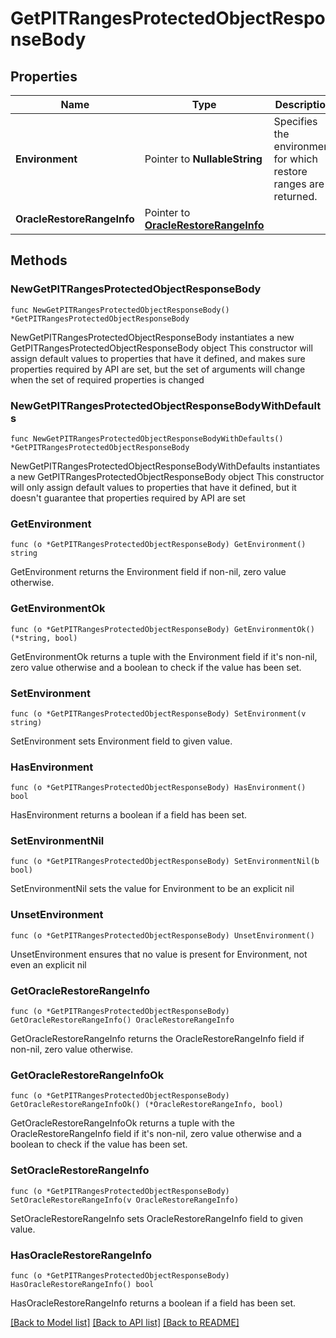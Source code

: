 # GetPITRangesProtectedObjectResponseBody

## Properties

Name | Type | Description | Notes
------------ | ------------- | ------------- | -------------
**Environment** | Pointer to **NullableString** | Specifies the environment for which restore ranges are returned. | [optional] 
**OracleRestoreRangeInfo** | Pointer to [**OracleRestoreRangeInfo**](OracleRestoreRangeInfo.md) |  | [optional] 

## Methods

### NewGetPITRangesProtectedObjectResponseBody

`func NewGetPITRangesProtectedObjectResponseBody() *GetPITRangesProtectedObjectResponseBody`

NewGetPITRangesProtectedObjectResponseBody instantiates a new GetPITRangesProtectedObjectResponseBody object
This constructor will assign default values to properties that have it defined,
and makes sure properties required by API are set, but the set of arguments
will change when the set of required properties is changed

### NewGetPITRangesProtectedObjectResponseBodyWithDefaults

`func NewGetPITRangesProtectedObjectResponseBodyWithDefaults() *GetPITRangesProtectedObjectResponseBody`

NewGetPITRangesProtectedObjectResponseBodyWithDefaults instantiates a new GetPITRangesProtectedObjectResponseBody object
This constructor will only assign default values to properties that have it defined,
but it doesn't guarantee that properties required by API are set

### GetEnvironment

`func (o *GetPITRangesProtectedObjectResponseBody) GetEnvironment() string`

GetEnvironment returns the Environment field if non-nil, zero value otherwise.

### GetEnvironmentOk

`func (o *GetPITRangesProtectedObjectResponseBody) GetEnvironmentOk() (*string, bool)`

GetEnvironmentOk returns a tuple with the Environment field if it's non-nil, zero value otherwise
and a boolean to check if the value has been set.

### SetEnvironment

`func (o *GetPITRangesProtectedObjectResponseBody) SetEnvironment(v string)`

SetEnvironment sets Environment field to given value.

### HasEnvironment

`func (o *GetPITRangesProtectedObjectResponseBody) HasEnvironment() bool`

HasEnvironment returns a boolean if a field has been set.

### SetEnvironmentNil

`func (o *GetPITRangesProtectedObjectResponseBody) SetEnvironmentNil(b bool)`

 SetEnvironmentNil sets the value for Environment to be an explicit nil

### UnsetEnvironment
`func (o *GetPITRangesProtectedObjectResponseBody) UnsetEnvironment()`

UnsetEnvironment ensures that no value is present for Environment, not even an explicit nil
### GetOracleRestoreRangeInfo

`func (o *GetPITRangesProtectedObjectResponseBody) GetOracleRestoreRangeInfo() OracleRestoreRangeInfo`

GetOracleRestoreRangeInfo returns the OracleRestoreRangeInfo field if non-nil, zero value otherwise.

### GetOracleRestoreRangeInfoOk

`func (o *GetPITRangesProtectedObjectResponseBody) GetOracleRestoreRangeInfoOk() (*OracleRestoreRangeInfo, bool)`

GetOracleRestoreRangeInfoOk returns a tuple with the OracleRestoreRangeInfo field if it's non-nil, zero value otherwise
and a boolean to check if the value has been set.

### SetOracleRestoreRangeInfo

`func (o *GetPITRangesProtectedObjectResponseBody) SetOracleRestoreRangeInfo(v OracleRestoreRangeInfo)`

SetOracleRestoreRangeInfo sets OracleRestoreRangeInfo field to given value.

### HasOracleRestoreRangeInfo

`func (o *GetPITRangesProtectedObjectResponseBody) HasOracleRestoreRangeInfo() bool`

HasOracleRestoreRangeInfo returns a boolean if a field has been set.


[[Back to Model list]](../README.md#documentation-for-models) [[Back to API list]](../README.md#documentation-for-api-endpoints) [[Back to README]](../README.md)


